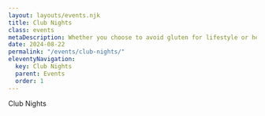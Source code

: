 ```yaml
---
layout: layouts/events.njk
title: Club Nights
class: events
metaDescription: Whether you choose to avoid gluten for lifestyle or health reasons, going gluten-free doesn’t mean missing out. Chang’s has a great range of gluten free and wheat free (tamari) products options just for you!
date: 2024-08-22
permalink: "/events/club-nights/"
eleventyNavigation:
  key: Club Nights
  parent: Events
  order: 1
---
```

Club Nights
```


